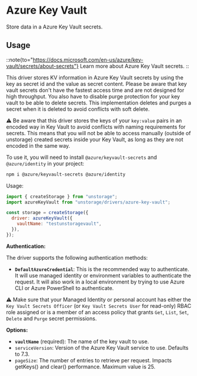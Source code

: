 # Azure Key Vault

Store data in a Azure Key Vault secrets.

## Usage

::note{to="https://docs.microsoft.com/en-us/azure/key-vault/secrets/about-secrets"}
Learn more about Azure Key Vault secrets.
::

This driver stores KV information in Azure Key Vault secrets by using the key as secret id and the value as secret content.
Please be aware that key vault secrets don't have the fastest access time and are not designed for high throughput. You also have to disable purge protection for your key vault to be able to delete secrets. This implementation deletes and purges a secret when it is deleted to avoid conflicts with soft delete.

⚠️ Be aware that this driver stores the keys of your `key:value` pairs in an encoded way in Key Vault to avoid conflicts with naming requirements for secrets. This means that you will not be able to access manually (outside of unstorage) created secrets inside your Key Vault, as long as they are not encoded in the same way.

To use it, you will need to install `@azure/keyvault-secrets` and `@azure/identity` in your project:

```bash
npm i @azure/keyvault-secrets @azure/identity
```

Usage:

```js
import { createStorage } from "unstorage";
import azureKeyVault from "unstorage/drivers/azure-key-vault";

const storage = createStorage({
  driver: azureKeyVault({
    vaultName: "testunstoragevault",
  }),
});
```

**Authentication:**

The driver supports the following authentication methods:

- **`DefaultAzureCredential`**: This is the recommended way to authenticate. It will use managed identity or environment variables to authenticate the request. It will also work in a local environment by trying to use Azure CLI or Azure PowerShell to authenticate.

⚠️ Make sure that your Managed Identity or personal account has either the `Key Vault Secrets Officer` (or `Key Vault Secrets User` for read-only) RBAC role assigned or is a member of an access policy that grants `Get`, `List`, `Set`, `Delete` and `Purge` secret permissions.

**Options:**

- **`vaultName`** (required): The name of the key vault to use.
- `serviceVersion`: Version of the Azure Key Vault service to use. Defaults to 7.3.
- `pageSize`: The number of entries to retrieve per request. Impacts getKeys() and clear() performance. Maximum value is 25.

